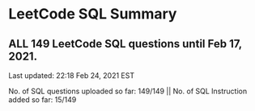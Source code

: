 # LeetCode SQL Summary
ALL 149 LeetCode SQL questions until Feb 17, 2021.
------------------------------------------------------------------------------------------------------------------------------------------------
Last updated: 22:18 Feb 24, 2021 EST

No. of SQL questions uploaded so far: 149/149 || No. of SQL Instruction added so far: 15/149
